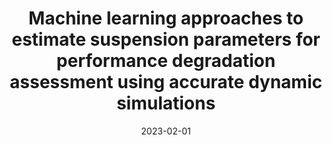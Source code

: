 ---
title: "Machine learning approaches to estimate suspension parameters for performance degradation assessment using accurate dynamic simulations"
collection: publications
permalink: /publication/2023-RESS1
date: 2023-02-01
venue: 'Reliability Engineering & System Safety'
paperurl: '/files/pdf/research/RESS1.pdf'
link: 'https://www.sciencedirect.com/science/article/abs/pii/S0951832022005658'
citation: "Yongjun Pan*, Yu Sun, Zhixiong Li, Paolo Gardoni.<br><i>Reliability Engineering & System Safety</i>"
---